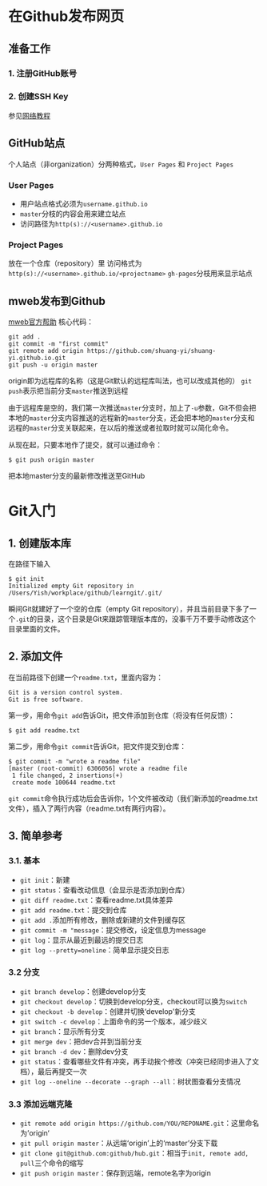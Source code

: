 # 在Github发布网页
## 准备工作
### 1. 注册GitHub账号
### 2. 创建SSH Key

参见[网络教程](http://www.liaoxuefeng.com/wiki/0013739516305929606dd18361248578c67b8067c8c017b000/001374385852170d9c7adf13c30429b9660d0eb689dd43a000)

## GitHub站点
个人站点（非organization）分两种格式，`User Pages` 和 `Project Pages`

### User Pages
* 用户站点格式必须为`username.github.io`
* `master`分枝的内容会用来建立站点
* 访问路径为`http(s)://<username>.github.io`

### Project Pages
放在一个仓库（repository）里
访问格式为`http(s)://<username>.github.io/<projectname>`
`gh-pages`分枝用来显示站点

## mweb发布到Github
[mweb官方帮助](http://zh.mweb.im/sync-webistes-to-github-or-ftp-zh.html)
核心代码：

```
git add .
git commit -m "first commit"
git remote add origin https://github.com/shuang-yi/shuang-yi.github.io.git
git push -u origin master
```
origin即为远程库的名称（这是Git默认的远程库叫法，也可以改成其他的）
`git push`表示把当前分支`master`推送到远程

由于远程库是空的，我们第一次推送`master`分支时，加上了`-u`参数，Git不但会把本地的`master`分支内容推送的远程新的`master`分支，还会把本地的`master`分支和远程的`master`分支关联起来，在以后的推送或者拉取时就可以简化命令。

从现在起，只要本地作了提交，就可以通过命令：

```
$ git push origin master
```
把本地master分支的最新修改推送至GitHub
# Git入门
## 1. 创建版本库
在路径下输入

```
$ git init
Initialized empty Git repository in /Users/Yish/workplace/github/learngit/.git/
```
瞬间Git就建好了一个空的仓库（empty Git repository），并且当前目录下多了一个`.git`的目录，这个目录是Git来跟踪管理版本库的，没事千万不要手动修改这个目录里面的文件。

## 2. 添加文件
在当前路径下创建一个`readme.txt`，里面内容为：

```
Git is a version control system.
Git is free software.
```

第一步，用命令`git add`告诉Git，把文件添加到仓库（将没有任何反馈）：

```
$ git add readme.txt
```

第二步，用命令`git commit`告诉Git，把文件提交到仓库：

```
$ git commit -m "wrote a readme file"
[master (root-commit) 6306056] wrote a readme file
 1 file changed, 2 insertions(+)
 create mode 100644 readme.txt
```

`git commit`命令执行成功后会告诉你，1个文件被改动（我们新添加的readme.txt文件），插入了两行内容（readme.txt有两行内容）。

## 3. 简单参考

### 3.1. 基本

* `git init`：新建
* `git status`：查看改动信息（会显示是否添加到仓库）
* `git diff readme.txt`：查看readme.txt具体差异
* `git add readme.txt`：提交到仓库
* `git add .`添加所有修改，删除或新建的文件到缓存区
* `git commit -m "message`：提交修改，设定信息为message
* `git log`：显示从最近到最远的提交日志
* `git log --pretty=oneline`：简单显示提交日志

### 3.2 分支

* `git branch develop`：创建develop分支
* `git checkout develop`：切换到develop分支，checkout可以换为`switch`
* `git checkout -b develop`：创建并切换‘develop'新分支
* `git switch -c develop`：上面命令的另一个版本，减少歧义
* `git branch`：显示所有分支
* `git merge dev`：把dev合并到当前分支
* `git branch -d dev`：删除dev分支
* `git status`：查看哪些文件有冲突，再手动挨个修改（冲突已经同步进入了文档），最后再提交一次
* `git log --oneline --decorate --graph --all`：树状图查看分支情况

### 3.3 添加远端克隆

* `git remote add origin https://github.com/YOU/REPONAME.git`：这里命名为’origin‘
* `git pull origin master`：从远端‘origin’上的‘master’分支下载
* `git clone git@github.com:github/hub.git`：相当于`init, remote add, pull`三个命令的缩写
* `git push origin master`：保存到远端，remote名字为origin


